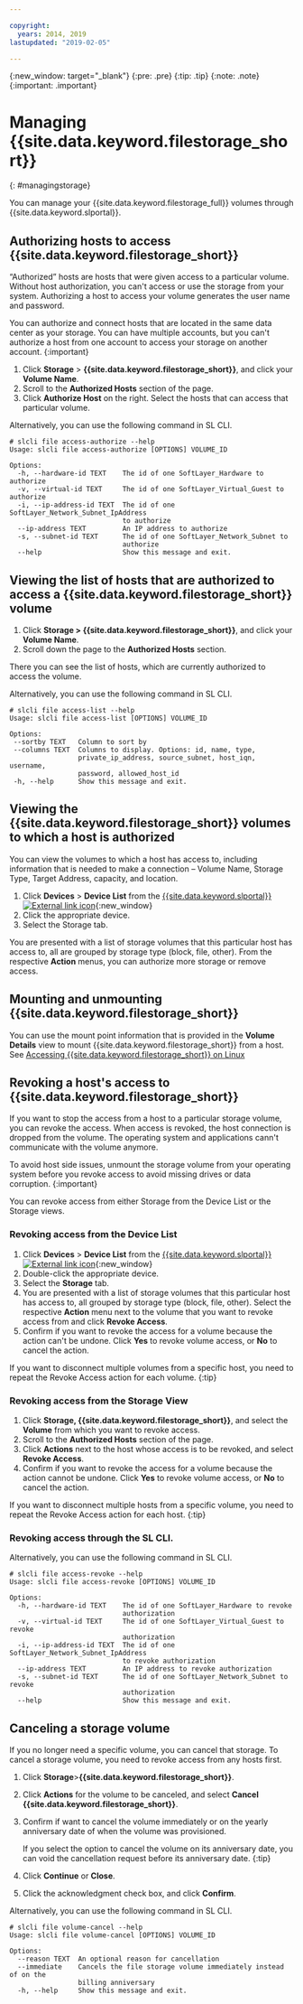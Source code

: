 ```yaml
---

copyright:
  years: 2014, 2019
lastupdated: "2019-02-05"

---
```

{:new_window: target="_blank"}
{:pre: .pre}
{:tip: .tip}
{:note: .note}
{:important: .important}


# Managing {{site.data.keyword.filestorage_short}}
{: #managingstorage}

You can manage your {{site.data.keyword.filestorage_full}} volumes through {{site.data.keyword.slportal}}.

## Authorizing hosts to access {{site.data.keyword.filestorage_short}}

“Authorized” hosts are hosts that were given access to a particular volume. Without host authorization, you can't access or use the storage from your system. Authorizing a host to access your volume generates the user name and password.

You can authorize and connect hosts that are located in the same data center as your storage. You can have multiple accounts, but you can't authorize a host from one account to access your storage on another account.
{:important}

1. Click **Storage** > **{{site.data.keyword.filestorage_short}}**, and click your **Volume Name**.
2. Scroll to the **Authorized Hosts** section of the page.
3. Click **Authorize Host** on the right. Select the hosts that can access that particular volume.

Alternatively, you can use the following command in SL CLI.
```
# slcli file access-authorize --help
Usage: slcli file access-authorize [OPTIONS] VOLUME_ID

Options:
  -h, --hardware-id TEXT    The id of one SoftLayer_Hardware to authorize
  -v, --virtual-id TEXT     The id of one SoftLayer_Virtual_Guest to authorize
  -i, --ip-address-id TEXT  The id of one SoftLayer_Network_Subnet_IpAddress
                            to authorize
  --ip-address TEXT         An IP address to authorize
  -s, --subnet-id TEXT      The id of one SoftLayer_Network_Subnet to
                            authorize
  --help                    Show this message and exit.
```

## Viewing the list of hosts that are authorized to access a {{site.data.keyword.filestorage_short}} volume

1. Click **Storage > {{site.data.keyword.filestorage_short}}**, and click your **Volume Name**.
2. Scroll down the page to the **Authorized Hosts** section.

There you can see the list of hosts, which are currently authorized to access the volume.

Alternatively, you can use the following command in SL CLI.
```
# slcli file access-list --help
Usage: slcli file access-list [OPTIONS] VOLUME_ID

Options:
 --sortby TEXT   Column to sort by
 --columns TEXT  Columns to display. Options: id, name, type,
                 private_ip_address, source_subnet, host_iqn, username,
                 password, allowed_host_id
 -h, --help      Show this message and exit.
```


## Viewing the {{site.data.keyword.filestorage_short}} volumes to which a host is authorized

You can view the volumes to which a host has access to, including information that is needed to make a connection – Volume Name, Storage Type, Target Address, capacity, and location.

1. Click **Devices** > **Device List** from the [{{site.data.keyword.slportal}} ![External link icon](../../icons/launch-glyph.svg "External link icon")](https://control.softlayer.com/){:new_window}
2. Click the appropriate device.
2. Select the Storage tab.

You are presented with a list of storage volumes that this particular host has access to, all are grouped by storage type (block, file, other). From the respective **Action** menus, you can authorize more storage or remove access.


## Mounting and unmounting {{site.data.keyword.filestorage_short}}

You can use the mount point information that is provided in the **Volume Details** view to mount {{site.data.keyword.filestorage_short}} from a host. See [Accessing {{site.data.keyword.filestorage_short}} on Linux](/docs/infrastructure/FileStorage?topic=FileStorage-mountingLinux)


## Revoking a host's access to {{site.data.keyword.filestorage_short}}

If you want to stop the access from a host to a particular storage volume, you can revoke the access. When access is revoked, the host connection is dropped from the volume. The operating system and applications cann't communicate with the volume anymore.

To avoid host side issues, unmount the storage volume from your operating system before you revoke access to avoid missing drives or data corruption.
{:important}

You can revoke access from either Storage from the Device List or the Storage views.

### Revoking access from the Device List

1. Click **Devices** > **Device List** from the [{{site.data.keyword.slportal}} ![External link icon](../../icons/launch-glyph.svg "External link icon")](https://control.softlayer.com/){:new_window}
2. Double-click the appropriate device.
3. Select the **Storage** tab.
4. You are presented with a list of storage volumes that this particular host has access to, all grouped by storage type (block, file, other). Select the respective **Action** menu next to the volume that you want to revoke access from and click **Revoke Access**.
5. Confirm if you want to revoke the access for a volume because the action can't be undone. Click **Yes** to revoke volume access, or **No** to cancel the action.

If you want to disconnect multiple volumes from a specific host, you need to repeat the Revoke Access action for each volume.
{:tip}


### Revoking access from the Storage View

1. Click **Storage, {{site.data.keyword.filestorage_short}}**, and select the **Volume** from which you want to revoke access.
2. Scroll to the **Authorized Hosts** section of the page.
3. Click **Actions** next to the host whose access is to be revoked, and select **Revoke Access**.
4. Confirm if you want to revoke the access for a volume because the action cannot be undone. Click **Yes** to revoke volume access, or **No** to cancel the action.

If you want to disconnect multiple hosts from a specific volume, you need to repeat the Revoke Access action for each host.
{:tip}

### Revoking access through the SL CLI.
Alternatively, you can use the following command in SL CLI.
```
# slcli file access-revoke --help
Usage: slcli file access-revoke [OPTIONS] VOLUME_ID

Options:
  -h, --hardware-id TEXT    The id of one SoftLayer_Hardware to revoke
                            authorization
  -v, --virtual-id TEXT     The id of one SoftLayer_Virtual_Guest to revoke
                            authorization
  -i, --ip-address-id TEXT  The id of one SoftLayer_Network_Subnet_IpAddress
                            to revoke authorization
  --ip-address TEXT         An IP address to revoke authorization
  -s, --subnet-id TEXT      The id of one SoftLayer_Network_Subnet to revoke
                            authorization
  --help                    Show this message and exit.
```

## Canceling a storage volume

If you no longer need a specific volume, you can cancel that storage. To cancel a storage volume, you need to revoke access from any hosts first.

1. Click **Storage**>**{{site.data.keyword.filestorage_short}}**.
2. Click **Actions** for the volume to be canceled, and select **Cancel {{site.data.keyword.filestorage_short}}**.
3. Confirm if want to cancel the volume immediately or on the yearly anniversary date of when the volume was provisioned.

   If you select the option to cancel the volume on its anniversary date, you can void the cancellation request before its anniversary date.
   {:tip}
4. Click **Continue** or **Close**.
5. Click the acknowledgment check box, and click **Confirm**.

Alternatively, you can use the following command in SL CLI.
```
# slcli file volume-cancel --help
Usage: slcli file volume-cancel [OPTIONS] VOLUME_ID

Options:
  --reason TEXT  An optional reason for cancellation
  --immediate    Cancels the file storage volume immediately instead of on the
                 billing anniversary
  -h, --help     Show this message and exit.
```
